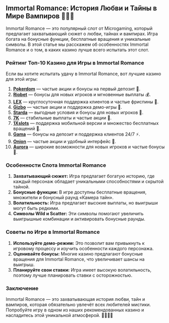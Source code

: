 ## Immortal Romance: История Любви и Тайны в Мире Вампиров 🧛‍♂️💔

Immortal Romance — это популярный слот от Microgaming, который предлагает захватывающий сюжет о любви, тайнах и вампирах. Игра богата на бонусные функции, бесплатные вращения и уникальные символы. В этой статье мы расскажем об особенностях Immortal Romance и о том, в каких казино лучше всего испытать этот слот.

### Рейтинг Топ-10 Казино для Игры в Immortal Romance

Если вы хотите испытать удачу в Immortal Romance, вот лучшие казино для этой игры:

1. **[Pokerdom](https://brandplay.link/4k77v2yx)** — частые акции и бонусы на первый депозит 🎲.
2. **[Riobet](https://brandplay.link/7xBLTPyj)** — бонусы для новых игроков и мгновенные выплаты 💰.
3. **[LEX](https://brandplay.link/zW4hdDFV)** — круглосуточная поддержка клиентов и частые фриспины 🎉.
4. **[Gizbo](https://brandplay.link/bprXw4YV)** — частые акции и поддержка демо-игры 🎁.
5. **[Starda](https://brandplay.link/fB7xwRFL)** — выгодные условия и бонусы для новых игроков 🎈.
6. **[7K](https://brandplay.link/BvQyFShp)** — стабильные выплаты и частые акции 🎯.
7. **[1Xslots](https://brandplay.link/hSB1khtr)** — поддержка мобильной версии и множество бесплатных вращений 🌟.
8. **[Gama](https://brandplay.link/j6NMKsDz)** — бонусы на депозит и поддержка клиентов 24/7 ⚡.
9. **[Onion](https://brandplay.link/zBGRVpQ9)** — частые акции и удобный интерфейс 🎰.
10. **[Aurora](https://10trafic-stat2.com/click/668546556bcc6313411604bd/6766/13032/subaccount)** — широкие возможности для новых игроков и частые бонусы 💎.

### Особенности Слота Immortal Romance

1. **Захватывающий сюжет:** Игра предлагает богатую историю, где каждый персонаж обладает уникальными способностями и скрытой тайной.
2. **Бонусные функции:** В игре доступны бесплатные вращения, множители и бонусный раунд «Камера тайн».
3. **Волатильность:** Игра предлагает высокие выплаты, но выигрыши могут быть редкими.
4. **Символы Wild и Scatter:** Эти символы помогают увеличить выигрышные комбинации и активировать бонусные раунды.

### Советы по Игре в Immortal Romance

1. **Используйте демо-режим:** Это позволит вам привыкнуть к игровому процессу и изучить особенности каждого персонажа.
2. **Оценивайте бонусы:** Многие казино предлагают бонусные вращения для Immortal Romance, что увеличивает шансы на выигрыш.
3. **Планируйте свои ставки:** Игра имеет высокую волатильность, поэтому лучше планировать ставки с осторожностью.

### Заключение

Immortal Romance — это захватывающая история любви, тайн и вампиров, которая обязательно увлечёт всех любителей мистики. Попробуйте игру в одном из наших рекомендованных казино и насладитесь этой уникальной атмосферой. 🎉🧛‍♂️💸
